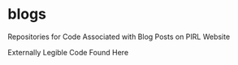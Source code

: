 # blogs
Repositories for Code Associated with Blog Posts on PIRL Website

Externally Legible Code Found Here
